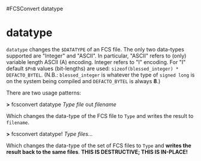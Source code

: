 #FCSConvert datatype

# datatype #

`datatype` changes the `$DATATYPE` of an FCS file. The only two data-types supported are "Integer" and "ASCII". In particular, "ASCII" refers to (only) variable length ASCII (A) encoding. Integer refers to "I" encoding. For "I" default `$PnB` values (bit-lengths) are used: `sizeof(blessed_integer) * DEFACTO_BYTEL`. (N.B.: `blessed_integer` is whatever the type of `signed long` is on the system being compiled and `DEFACTO_BYTEL` is always **8**.)

There are two usage patterns:

**>** fcsconvert datatype _Type_ _file_ out _filename_

Which changes the data-type of the FCS file to `Type` and writes the result to `filename`.

**>** fcsconvert datatype! _Type_ _files..._

Which changes the data-type of the set of FCS files to `Type` and **writes the result back to the same files**. **THIS IS DESTRUCTIVE; THIS IS IN-PLACE!**